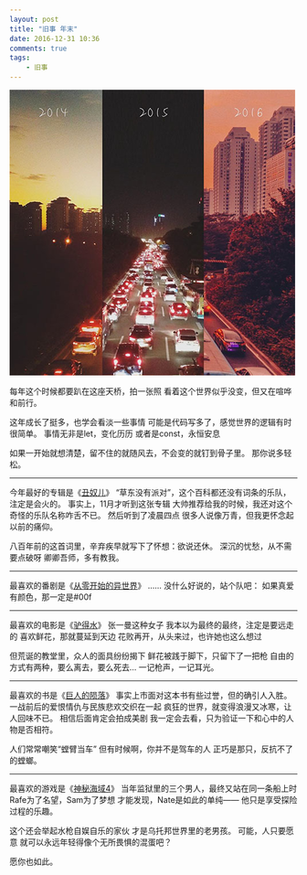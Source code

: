 ```yaml
---
layout: post
title: "旧事 年末"
date: 2016-12-31 10:36
comments: true
tags: 
	- 旧事
---
```


![](/assets/blogImg/diary-17.jpg)

每年这个时候都要趴在这座天桥，拍一张照
看着这个世界似乎没变，但又在喧哗和前行。

这年成长了挺多，也学会看淡一些事情
可能是代码写多了，感觉世界的逻辑有时很简单。
事情无非是let，变化历历
或者是const，永恒安息

如果一开始就想清楚，留不住的就随风去，不会变的就钉到骨子里。
那你说多轻松。

<!-- more -->

----------------------

今年最好的专辑是《[丑奴儿](http://music.163.com/#/album?id=34674226)》
“草东没有派对”，这个百科都还没有词条的乐队，注定是会火的。
事实上，11月才听到这张专辑
大帅推荐给我的时候，我还对这个奇怪的乐队名称咋舌不已。
然后听到了凌晨四点
很多人说像万青，但我更怀念起以前的痛仰。

八百年前的这首词里，辛弃疾早就写下了怀想：欲说还休。
深沉的忧愁，从不需要点破呀
卿卿吾师，多有教我。

----------------------

最喜欢的番剧是《[从零开始的异世界](http://bangumi.bilibili.com/anime/3461)》
……
没什么好说的，站个队吧：
如果真爱有颜色，那一定是#00f

------------------------

最喜欢的电影是《[驴得水](https://movie.douban.com/subject/25921812/)》
张一曼这种女子
我本以为最终的最终，注定是要远走的
喜欢鲜花，那就蔓延到天边
花败再开，从头来过，也许她也这么想过

但荒诞的教堂里，众人的面具纷纷揭下
鲜花被践于脚下，只留下了一把枪
自由的方式有两种，要么离去，要么死去…
一记枪声，一记耳光。

---------------------

最喜欢的书是《[巨人的陨落](https://book.douban.com/subject/26698660/)》
事实上市面对这本书有些过誉，但的确引人入胜。
一战前后的爱恨情仇与民族悲欢交织在一起
疯狂的世界，就变得浪漫又冰寒，让人回味不已。
相信后面肯定会拍成美剧
我一定会去看，只为验证一下和心中的人物是否相符。

人们常常嘲笑“螳臂当车”
但有时候啊，你并不是驾车的人
正巧是那只，反抗不了的螳螂。

-----------------------

最喜欢的游戏是《[神秘海域4](https://www.unchartedthegame.com/en-us/)》
当年监狱里的三个男人，最终又站在同一条船上时
Rafe为了名望，Sam为了梦想
才能发现，Nate是如此的单纯——
他只是享受探险过程的乐趣。

这个还会举起水枪自娱自乐的家伙
才是乌托邦世界里的老男孩。
可能，人只要愿意
就可以永远年轻得像个无所畏惧的混蛋吧？

愿你也如此。
